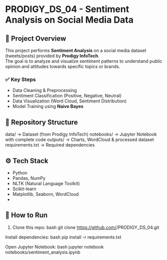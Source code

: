 # PRODIGY_DS_04 - Sentiment Analysis on Social Media Data

## 📌 Project Overview
This project performs **Sentiment Analysis** on a social media dataset (tweets/posts) provided by **Prodigy InfoTech**.  
The goal is to analyze and visualize sentiment patterns to understand public opinion and attitudes towards specific topics or brands.

### ✅ Key Steps
- Data Cleaning & Preprocessing
- Sentiment Classification (Positive, Negative, Neutral)
- Data Visualization (Word Cloud, Sentiment Distribution)
- Model Training using **Naive Bayes**

## 📂 Repository Structure

data/ → Dataset (from Prodigy InfoTech)
notebooks/ → Jupyter Notebook with complete code
outputs/ → Charts, WordCloud & processed dataset
requirements.txt → Required dependencies

## ⚙️ Tech Stack
- Python  
- Pandas, NumPy  
- NLTK (Natural Language Toolkit)  
- Scikit-learn  
- Matplotlib, Seaborn, WordCloud
-   
## 🚀 How to Run
1. Clone this repo:
   bash
   git clone https://github.com/<your-username>/PRODIGY_DS_04.git
   
Install dependencies:
bash
pip install -r requirements.txt

Open Jupyter Notebook:
bash
jupyter notebook notebooks/sentiment_analysis.ipynb



